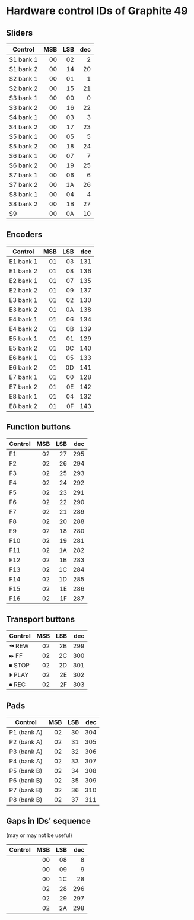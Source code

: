 # Hardware control IDs of Graphite 49

## Sliders

| Control   | MSB | LSB | dec |
|-----------|----:|----:|----:|
| S1 bank 1 | 00  | 02  | 2   |
| S1 bank 2 | 00  | 14  | 20  |
| S2 bank 1 | 00  | 01  | 1   |
| S2 bank 2 | 00  | 15  | 21  |
| S3 bank 1 | 00  | 00  | 0   |
| S3 bank 2 | 00  | 16  | 22  |
| S4 bank 1 | 00  | 03  | 3   |
| S4 bank 2 | 00  | 17  | 23  |
| S5 bank 1 | 00  | 05  | 5   |
| S5 bank 2 | 00  | 18  | 24  |
| S6 bank 1 | 00  | 07  | 7   |
| S6 bank 2 | 00  | 19  | 25  |
| S7 bank 1 | 00  | 06  | 6   |
| S7 bank 2 | 00  | 1A  | 26  |
| S8 bank 1 | 00  | 04  | 4   |
| S8 bank 2 | 00  | 1B  | 27  |
| S9        | 00  | 0A  | 10  |

## Encoders

| Control   | MSB | LSB | dec |
|-----------|----:|----:|----:|
| E1 bank 1 | 01  | 03  | 131 |
| E1 bank 2 | 01  | 08  | 136 |
| E2 bank 1 | 01  | 07  | 135 |
| E2 bank 2 | 01  | 09  | 137 |
| E3 bank 1 | 01  | 02  | 130 |
| E3 bank 2 | 01  | 0A  | 138 |
| E4 bank 1 | 01  | 06  | 134 |
| E4 bank 2 | 01  | 0B  | 139 |
| E5 bank 1 | 01  | 01  | 129 |
| E5 bank 2 | 01  | 0C  | 140 |
| E6 bank 1 | 01  | 05  | 133 |
| E6 bank 2 | 01  | 0D  | 141 |
| E7 bank 1 | 01  | 00  | 128 |
| E7 bank 2 | 01  | 0E  | 142 |
| E8 bank 1 | 01  | 04  | 132 |
| E8 bank 2 | 01  | 0F  | 143 |

## Function buttons

| Control   | MSB | LSB | dec |
|-----------|----:|----:|----:|
| F1        | 02  | 27  | 295 |
| F2        | 02  | 26  | 294 |
| F3        | 02  | 25  | 293 |
| F4        | 02  | 24  | 292 |
| F5        | 02  | 23  | 291 |
| F6        | 02  | 22  | 290 |
| F7        | 02  | 21  | 289 |
| F8        | 02  | 20  | 288 |
| F9        | 02  | 18  | 280 |
| F10       | 02  | 19  | 281 |
| F11       | 02  | 1A  | 282 |
| F12       | 02  | 1B  | 283 |
| F13       | 02  | 1C  | 284 |
| F14       | 02  | 1D  | 285 |
| F15       | 02  | 1E  | 286 |
| F16       | 02  | 1F  | 287 |

## Transport buttons

| Control | MSB | LSB | dec |
|---------|----:|----:|----:|
| ⏪︎ REW   | 02  | 2B  | 299 |
| ⏩︎ FF    | 02  | 2C  | 300 |
| ⏹ STOP  | 02  | 2D  | 301 |
| ⏵ PLAY  | 02  | 2E  | 302 |
| ⏺ REC   | 02  | 2F  | 303 |

## Pads

| Control     | MSB | LSB | dec |
|-------------|----:|----:|----:|
| P1 (bank A) | 02  | 30  | 304 |
| P2 (bank A) | 02  | 31  | 305 |
| P3 (bank A) | 02  | 32  | 306 |
| P4 (bank A) | 02  | 33  | 307 |
| P5 (bank B) | 02  | 34  | 308 |
| P6 (bank B) | 02  | 35  | 309 |
| P7 (bank B) | 02  | 36  | 310 |
| P8 (bank B) | 02  | 37  | 311 |

## Gaps in IDs' sequence

(may or may not be useful)

| Control   | MSB | LSB | dec |
|-----------|----:|----:|----:|
|           | 00  | 08  | 8   |
|           | 00  | 09  | 9   |
|           | 00  | 1C  | 28  |
|           | 02  | 28  | 296 |
|           | 02  | 29  | 297 |
|           | 02  | 2A  | 298 |
